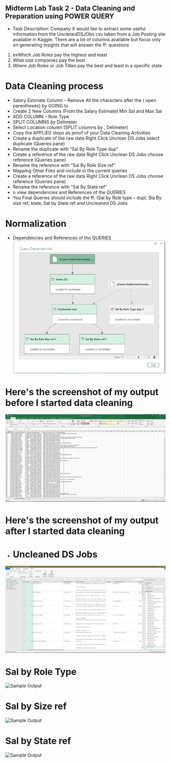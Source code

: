 
## Midterm Lab Task 2 -  Data Cleaning and Preparation using POWER QUERY
* Task Description:
Company X would like to extract some useful information from the UnclenedDSJObs csv taken
from a Job Posting site available in Kaggle. There are a lot of columns available but focus only
on generating insights that will answer the ff: questions
1. exWhich Job Roles pay the highest and least
2. What size companies pay the best
3. Where Job Roles or Job Titles pay the best and least in a specific state
   
# Data Cleaning process
* Salary Estimate Column – Remove All the characters after the ( open  parentheses) by GOING to
* Create 2 New Columns (From the Salary Estimate) Min Sal and Max Sal
* ADD COLUMN – Role Type
* SPLIT COLUMNS by Delimeter
* Select Location column (SPLIT columns by , Delimeter)
* Copy the APPLIED steps as proof of your Data Cleaning Activities
* Create a duplicate of the raw data Right Click Unclean DS Jobs select  
duplicate (Queries pane)
* Rename the duplicate with “Sal By Role Type dup”
* Create a reference of the raw data Right Click Unclean DS Jobs  choose reference (Queries pane)
* Rename the reference with “Sal By Role Size ref”
* Mapping Other Files and include in the current queries
* Create a reference of the raw data Right Click Unclean DS Jobs  choose reference (Queries pane)
* Rename the reference with “Sal By State ref”
* o view dependencies and References of the QUERIES
* You Final Queries should include the ff: (Sal by Role type – dupl, Sla By size ref, state, Sal by State ref  and Uncleaned DS Jobs

# Normalization
* Dependencies and References of the QUERIES
![Sample Output](IMAGE/ERD%20Query.JPG)

# Here's the screenshot of my output before I started data cleaning
![Sample Output](IMAGE/BEfore.JPG)
# Here's the screenshot of my output after I started data cleaning
* # Uncleaned DS Jobs
![Sample Output](IMAGE/Uncleaned.JPG)

# Sal by Role Type
![Sample Output]()

# Sal by Size ref
![Sample Output]()

# Sal by State ref
![Sample Output]()




